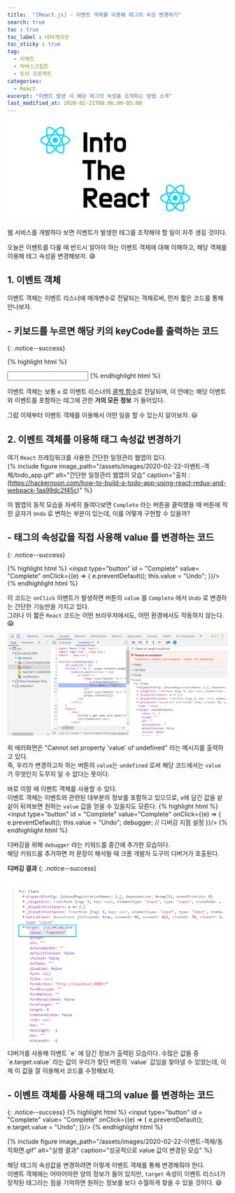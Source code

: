 ```yaml
---
title:  "[React.js] - 이벤트 객체를 이용해 태그의 속성 변경하기"
search: true
toc : true
toc_label : 네비게이션
toc_sticky : true
tag:
  - 리액트
  - 자바스크립트
  - 토이 프로젝트
categories:
  - React
excerpt: "이벤트 발생 시 해당 태그의 속성을 조작하는 방법 소개"
last_modified_at: 2020-02-21T08:06:00-05:00
---
```

<img src="/assets/images/into the React.PNG">

웹 서비스를 개발하다 보면 이벤트가 발생한 태그를 조작해야 할 일이 자주 생길 것이다.  

오늘은 이벤트를 다룰 때 반드시 알아야 하는 이벤트 객체에 대해 이해하고, 해당 객체를 이용해 태그 속성을 변경해보자. 😄

## 1. 이벤트 객체
이벤트 객체는 이벤트 리스너에 매개변수로 전달되는 객체로써, 먼저 짧은 코드를 통해 만나보자.

## - 키보드를 누르면 해당 키의 keyCode를 출력하는 코드
{: .notice--success}

{% highlight html %}
<body>
  <input type="text" onkeydown="doSomething(event)"/>
  <script type="text/javascript">
    function doSomething(e) {  // e가 바로 이벤트 객체임!
        alert('입력한 키' + e.keyCode);
    }
  </script>
</body>
{% endhighlight html %}

이벤트 객체는 보통 `e` 로 이벤트 리스너의 [콜백 함수](https://webcoding.tistory.com/entry/JavaScript-%EC%9E%90%EB%B0%94%EC%8A%A4%ED%81%AC%EB%A6%BD%ED%8A%B8-%EC%BD%9C%EB%B0%B1%ED%95%A8%EC%88%98%EB%9E%80)로 전달되며, 이 안에는 해당 이벤트와 이벤트를 포함하는 태그에 관한 **거의 모든 정보** 가 들어있다.

그럼 이제부터 이벤트 객체를 이용해서 어떤 일을 할 수 있는지 알아보자. 😃


## 2. 이벤트 객체를 이용해 태그 속성값 변경하기  
여기 `React` 프레임워크를 사용한 간단한 일정관리 웹앱이 있다.  
{% include figure image_path="/assets/images/2020-02-22-이벤트-객체/todo_app.gif" alt="간단한 일정관리 웹앱의 모습" caption="출처 : (https://hackernoon.com/how-to-build-a-todo-app-using-react-redux-and-webpack-1aa99dc2f45c)" %}

이 웹앱의 동작 모습을 자세히 들여다보면 `Complete` 라는 버튼을 클릭했을 때 버튼에 적힌 글자가 `Undo` 로 변하는 부분이 있는데, 이를 어떻게 구현할 수 있을까?  

## - 태그의 속성값을 직접 사용해 value 를 변경하는 코드
{: .notice--success}

{% highlight html %}
<input type="button" id = "Complete" value= "Complete" onClick={(e) => {
    e.preventDefault();
    this.value = "Undo";
}}/>
{% endhighlight html %}

이 코드는 `onClick` 이벤트가 발생하면 버튼의 `value` 를 `Complete` 에서 `Undo` 로 변경하는 간단한 기능만을 가지고 있다.  
그러나 이 짧은 `React` 코드는 어떤 브라우저에서도, 어떤 환경에서도 작동하지 않는다. 😱

<img src="/assets/images/2020-02-22-이벤트-객체/에러화면.PNG">


위 에러화면은 "Cannot set property 'value' of undefined" 라는 메시지를 출력하고 있다.  
즉, 우리가 변경하고자 하는 버튼의 `value`는 `undefined` 로써 해당 코드에서는 `value` 가 무엇인지 도무지 알 수 없다는 뜻이다.  


바로 이럴 때 이벤트 객체를 사용할 수 있다.  
이벤트 객체는 이벤트와 관련된 대부분의 정보를 포함하고 있으므로, `e`에 담긴 값을 샅샅이 뒤져보면 원하는 `value` 값을 얻을 수 있을지도 모른다.
{% highlight html %}
<input type="button" id = "Complete" value="Complete" onClick={(e) => {
    e.preventDefault();
    this.value = "Undo";
    debugger;   // 디버깅 지점 설정
}}/>
{% endhighlight html %}

디버깅을 위해 `debugger` 라는 키워드를 중간에 추가한 모습이다.  
해당 키워드를 추가하면 저 문장이 해석될 때 크롬 개발자 도구의 디버거가 호출된다.  

**디버깅 결과**
{: .notice--success}

<img src="/assets/images/2020-02-22-이벤트-객체/디버깅.PNG">
디버거를 사용해 이벤트 `e` 에 담긴 정보가 출력된 모습이다.  
수많은 값들 중 `e.target.value` 라는 값이 우리가 찾던 버튼의 `value` 값임을 찾아낼 수 있었는데, 이제 이 값을 잘 이용해서 코드를 수정해보자.

## - 이벤트 객체를 사용해 태그의 value 를 변경하는 코드
{: .notice--success}
{% highlight html %}
<input type="button" id = "Complete" value= "Complete" onClick={(e) => {
    e.preventDefault();
    e.target.value = "Undo";
}}/>
{% endhighlight html %}


{% include figure image_path="/assets/images/2020-02-22-이벤트-객체/동작화면.gif" alt="실행 결과" caption="성공적으로 value 값이 변경된 모습" %}

해당 태그의 속성값을 변경하려면 이렇게 이벤트 객체를 통해 변경해줘야 한다.  
이벤트 객체에는 어마어마한 양의 정보가 들어 있지만, `target` 속성이 이벤트 리스너가 장착된 태그라는 점을 기억하면 원하는 정보를 보다 수월하게 찾을 수 있을 것이다. 😄
